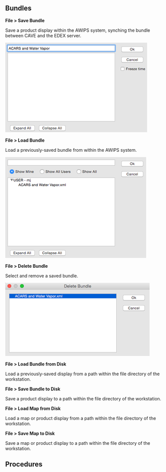 ## Bundles

**File > Save Bundle**

Save a product display within the AWIPS system, synching the bundle between CAVE and the EDEX server.

![image](../images/xl53gG4.png)

**File > Load Bundle**

Load a previously-saved bundle from within the AWIPS system.

![image](../images/VWiGMHp.png)

**File > Delete Bundle**

Select and remove a saved bundle.

![image](../images/eRqHZpD.png)

**File > Load Bundle from Disk**

Load a previously-saved display from a path within the file directory of the workstation.

**File > Save Bundle to Disk**

Save a product display to a path within the file directory of the workstation.

**File > Load Map from Disk**

Load a map or product display from a path within the file directory of the workstation.

**File > Save Map to Disk**

Save a map or product display to a path within the file directory of the workstation.

## Procedures


